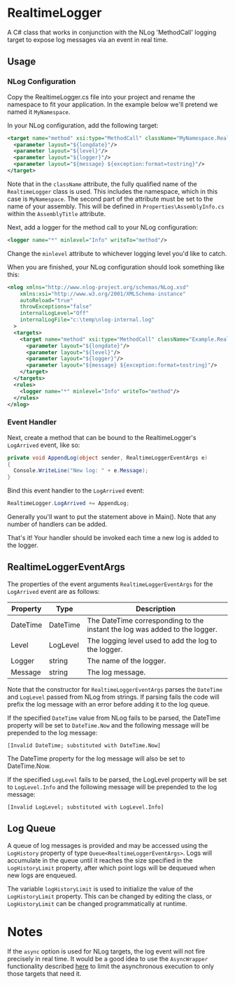 # RealtimeLogger
A C# class that works in conjunction with the NLog 'MethodCall' logging target to expose log messages via an event in real time.  

## Usage

### NLog Configuration

Copy the RealtimeLogger.cs file into your project and rename the namespace to fit your application.  In the example below we'll pretend we named it ```MyNamespace```.

In your NLog configuration, add the following target:

```xml
<target name="method" xsi:type="MethodCall" className="MyNamespace.RealtimeLogger, MyNamespace" methodName="AppendLog">
  <parameter layout="${longdate}"/>
  <parameter layout="${level}"/>
  <parameter layout="${logger}"/>
  <parameter layout="${message} ${exception:format=tostring}"/>
</target>
```

Note that in the ```className``` attribute, the fully qualified name of the ```RealtimeLogger``` class is used.  This includes the namespace, which in this case is ```MyNamespace```.  The second part of the attribute must be set to the name of your assembly.  This will be defined in ```Properties\AssemblyInfo.cs``` within the ```AssemblyTitle``` attribute.

Next, add a logger for the method call to your NLog configuration:

```xml
<logger name="*" minlevel="Info" writeTo="method"/>
```

Change the ```minlevel``` attribute to whichever logging level you'd like to catch.

When you are finished, your NLog configuration should look something like this:

```xml
<nlog xmlns="http://www.nlog-project.org/schemas/NLog.xsd" 
    xmlns:xsi="http://www.w3.org/2001/XMLSchema-instance" 
    autoReload="true" 
    throwExceptions="false" 
    internalLogLevel="Off" 
    internalLogFile="c:\temp\nlog-internal.log"
  >
  <targets>
    <target name="method" xsi:type="MethodCall" className="Example.RealtimeLogger, Example" methodName="AppendLog">
      <parameter layout="${longdate}"/>
      <parameter layout="${level}"/>
      <parameter layout="${logger}"/>
      <parameter layout="${message} ${exception:format=tostring}"/>
    </target>
  </targets>
  <rules>
    <logger name="*" minlevel="Info" writeTo="method"/>
  </rules>
</nlog>
```

### Event Handler

Next, create a method that can be bound to the RealtimeLogger's ```LogArrived``` event, like so:

```c#
private void AppendLog(object sender, RealtimeLoggerEventArgs e)
{
  Console.WriteLine("New log: " + e.Message);
}
```

Bind this event handler to the ```LogArrived``` event:

```c#
RealtimeLogger.LogArrived += AppendLog;
```

Generally you'll want to put the statement above in Main().  Note that any number of handlers can be added.

That's it!  Your handler should be invoked each time a new log is added to the logger.

## RealtimeLoggerEventArgs

The properties of the event arguments ```RealtimeLoggerEventArgs``` for the ```LogArrived``` event are as follows:

Property | Type | Description
--- | --- | ---
DateTime | DateTime | The DateTime corresponding to the instant the log was added to the logger.
Level | LogLevel | The logging level used to add the log to the logger.
Logger | string | The name of the logger.
Message | string | The log message.

Note that the constructor for ```RealtimeLoggerEventArgs``` parses the ```DateTime``` and ```LogLevel``` passed from NLog from strings.  If parsing fails the code will prefix the log message with an error before adding it to the log queue.

If the specified ```DateTime``` value from NLog fails to be parsed, the DateTime property will be set to ```DateTime.Now``` and the following message will be prepended to the log message:

```[Invalid DateTime; substituted with DateTime.Now]```

The DateTime property for the log message will also be set to DateTime.Now.

If the specified ```LogLevel``` fails to be parsed, the LogLevel property will be set to ```LogLevel.Info``` and the following message will be prepended to the log message:

```[Invalid LogLevel; substituted with LogLevel.Info]```

## Log Queue

A queue of log messages is provided and may be accessed using the ```LogHistory``` property of type ```Queue<RealtimeLoggerEventArgs>```.  Logs will accumulate in the queue until it reaches the size specified in the ```LogHistoryLimit``` property, after which point logs will be dequeued when new logs are enqueued.

The variable ```logHistoryLimit``` is used to initialize the value of the ```LogHistoryLimit``` property.  This can be changed by editing the class, or ```LogHistoryLimit``` can be changed programmatically at runtime.

# Notes

If the ```async``` option is used for NLog targets, the log event will not fire precisely in real time.  It would be a good idea to use the ```AsyncWrapper``` functionality described [here](https://github.com/nlog/NLog/wiki/AsyncWrapper-target) to limit the asynchronous execution to only those targets that need it.
